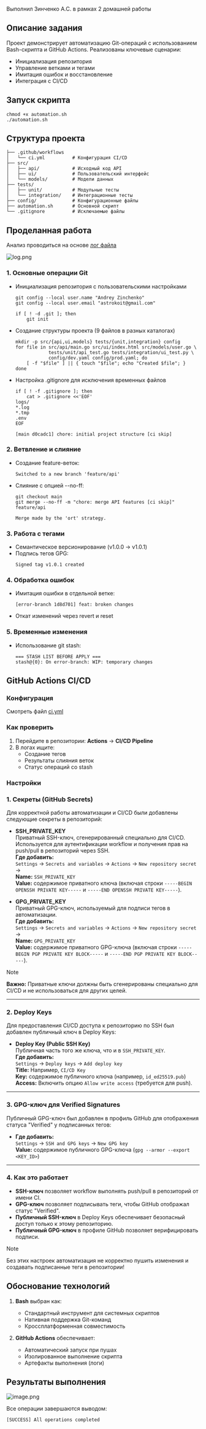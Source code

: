 Выполнил Зинченко А.С. в рамках 2 домашней работы

## Описание задания
Проект демонстрирует автоматизацию Git-операций с использованием Bash-скрипта и GitHub Actions. Реализованы ключевые сценарии:
- Инициализация репозитория
- Управление ветками и тегами
- Имитация ошибок и восстановление
- Интеграция с CI/CD

## Запуск скрипта
```
chmod +x automation.sh
./automation.sh
```

## Структура проекта
```
├── .github/workflows
│   └── ci.yml          # Конфигурация CI/CD
├── src/
│   ├── api/            # Исходный код API
│   ├── ui/             # Пользовательский интерфейс
│   └── models/         # Модели данных
├── tests/
│   ├── unit/           # Модульные тесты
│   └── integration/    # Интеграционные тесты
├── config/             # Конфигурационные файлы
├── automation.sh       # Основной скрипт
└── .gitignore          # Исключаемые файлы
```

## Проделанная работа

Анализ проводиться на основе [лог файла](https://github.com/astrekoi/lesta-hw-1/actions/runs/15127039168)

![log.png](./img/log.png)

### 1. Основные операции Git
- Инициализация репозитория с пользовательскими настройками
  ```shell
  git config --local user.name "Andrey Zinchenko"
  git config --local user.email "astrokoit@gmail.com"

  if [ ! -d .git ]; then
      git init
  ```
- Создание структуры проекта (9 файлов в разных каталогах)
  ```shell
  mkdir -p src/{api,ui,models} tests/{unit,integration} config
  for file in src/api/main.go src/ui/index.html src/models/user.go \
              tests/unit/api_test.go tests/integration/ui_test.py \
              config/dev.yaml config/prod.yaml; do
      [ -f "$file" ] || { touch "$file"; echo "Created $file"; }
  done
  ```
- Настройка .gitignore для исключения временных файлов
  ```shell
  if [ ! -f .gitignore ]; then
      cat > .gitignore <<'EOF'
  logs/
  *.log
  *.tmp
  .env
  EOF
  ```
  ```
  [main d0cadc1] chore: initial project structure [ci skip]
  ```

### 2. Ветвление и слияние
- Создание feature-веток:
  ```
  Switched to a new branch 'feature/api'
  ```
- Слияние с опцией --no-ff:
  ```shell
  git checkout main
  git merge --no-ff -m "chore: merge API features [ci skip]" feature/api
  ```
  ```
  Merge made by the 'ort' strategy.
  ```

### 3. Работа с тегами
- Семантическое версионирование (v1.0.0 → v1.0.1)
- Подпись тегов GPG:
  ```
  Signed tag v1.0.1 created
  ```

### 4. Обработка ошибок
- Имитация ошибки в отдельной ветке:
  ```
  [error-branch 1d8d701] feat: broken changes
  ```
- Откат изменений через revert и reset

### 5. Временные изменения
- Использование git stash:
  ```
  === STASH LIST BEFORE APPLY ===
  stash@{0}: On error-branch: WIP: temporary changes
  ```

## GitHub Actions CI/CD
### Конфигурация
Смотреть файл [ci.yml](/.github/workflows/ci.yml)

### Как проверить
1. Перейдите в репозитории: **Actions** → **CI/CD Pipeline**
2. В логах ищите:
   - Создание тегов
   - Результаты слияния веток
   - Статус операций со stash

### Настройки
### 1. Секреты (GitHub Secrets)

Для корректной работы автоматизации и CI/CD были добавлены следующие секреты в репозиторий:

- **SSH_PRIVATE_KEY**  
  Приватный SSH-ключ, сгенерированный специально для CI/CD.  
  Используется для аутентификации workflow и получения прав на push/pull в репозиторий через SSH.  
  **Где добавить:**  
  `Settings` → `Secrets and variables` → `Actions` → `New repository secret` →  
  **Name:** `SSH_PRIVATE_KEY`  
  **Value:** содержимое приватного ключа (включая строки `-----BEGIN OPENSSH PRIVATE KEY-----` и `-----END OPENSSH PRIVATE KEY-----`).

- **GPG_PRIVATE_KEY**  
  Приватный GPG-ключ, используемый для подписи тегов в автоматизации.  
  **Где добавить:**  
  `Settings` → `Secrets and variables` → `Actions` → `New repository secret` →  
  **Name:** `GPG_PRIVATE_KEY`  
  **Value:** содержимое приватного GPG-ключа (включая строки `-----BEGIN PGP PRIVATE KEY BLOCK-----` и `-----END PGP PRIVATE KEY BLOCK-----`).

> [!NOTE] 
> **Важно:** Приватные ключи должны быть сгенерированы специально для CI/CD и не использоваться для других целей.

---

### 2. Deploy Keys

Для предоставления CI/CD доступa к репозиторию по SSH был добавлен публичный ключ в Deploy Keys:

- **Deploy Key (Public SSH Key)**  
  Публичная часть того же ключа, что и в `SSH_PRIVATE_KEY`.  
  **Где добавить:**  
  `Settings` → `Deploy keys` → `Add deploy key`  
  **Title:** Например, `CI/CD Key`  
  **Key:** содержимое публичного ключа (например, `id_ed25519.pub`)  
  **Access:** Включить опцию `Allow write access` (требуется для push).

---

### 3. GPG-ключ для Verified Signatures

Публичный GPG-ключ был добавлен в профиль GitHub для отображения статуса "Verified" у подписанных тегов:

- **Где добавить:**  
  `Settings` → `SSH and GPG keys` → `New GPG key`  
  **Value:** содержимое публичного GPG-ключа (`gpg --armor --export <KEY_ID>`)

---

### 4. Как это работает

- **SSH-ключ** позволяет workflow выполнять push/pull в репозиторий от имени CI.
- **GPG-ключ** позволяет подписывать теги, чтобы GitHub отображал статус "Verified".
- **Публичный SSH-ключ** в Deploy Keys обеспечивает безопасный доступ только к этому репозиторию.
- **Публичный GPG-ключ** в профиле GitHub позволяет верифицировать подписи.

> [!NOTE] 
> Без этих настроек автоматизация не корректно пушить изменения и создавать подписанные теги в репозитории!

## Обоснование технологий
1. **Bash** выбран как:
   - Стандартный инструмент для системных скриптов
   - Нативная поддержка Git-команд
   - Кроссплатформенная совместимость

2. **GitHub Actions** обеспечивает:
   - Автоматический запуск при пушах
   - Изолированное выполнение скрипта
   - Артефакты выполнения (логи)

## Результаты выполнения

![image.png](./img/branch.png)

Все операции завершаются выводом:
```
[SUCCESS] All operations completed
```